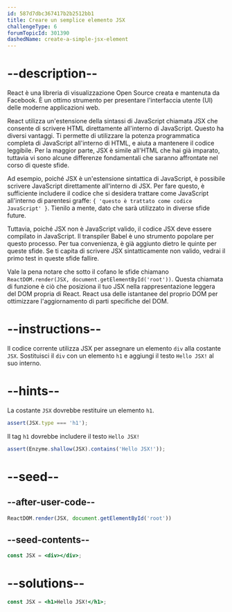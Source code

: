 ```yaml
---
id: 587d7dbc367417b2b2512bb1
title: Creare un semplice elemento JSX
challengeType: 6
forumTopicId: 301390
dashedName: create-a-simple-jsx-element
---
```


# --description--

React è una libreria di visualizzazione Open Source creata e mantenuta da Facebook. È un ottimo strumento per presentare l'interfaccia utente (UI) delle moderne applicazioni web.

React utilizza un'estensione della sintassi di JavaScript chiamata JSX che consente di scrivere HTML direttamente all'interno di JavaScript. Questo ha diversi vantaggi. Ti permette di utilizzare la potenza programmatica completa di JavaScript all'interno di HTML, e aiuta a mantenere il codice leggibile. Per la maggior parte, JSX è simile all'HTML che hai già imparato, tuttavia vi sono alcune differenze fondamentali che saranno affrontate nel corso di queste sfide.

Ad esempio, poiché JSX è un'estensione sintattica di JavaScript, è possibile scrivere JavaScript direttamente all'interno di JSX. Per fare questo, è sufficiente includere il codice che si desidera trattare come JavaScript all'interno di parentesi graffe: `{ 'questo è trattato come codice JavaScript' }`. Tienilo a mente, dato che sarà utilizzato in diverse sfide future.

Tuttavia, poiché JSX non è JavaScript valido, il codice JSX deve essere compilato in JavaScript. Il transpiler Babel è uno strumento popolare per questo processo. Per tua convenienza, è già aggiunto dietro le quinte per queste sfide. Se ti capita di scrivere JSX sintatticamente non valido, vedrai il primo test in queste sfide fallire.

Vale la pena notare che sotto il cofano le sfide chiamano `ReactDOM.render(JSX, document.getElementById('root'))`. Questa chiamata di funzione è ciò che posiziona il tuo JSX nella rappresentazione leggera del DOM propria di React. React usa delle istantanee del proprio DOM per ottimizzare l'aggiornamento di parti specifiche del DOM.

# --instructions--

Il codice corrente utilizza JSX per assegnare un elemento `div` alla costante `JSX`. Sostituisci il `div` con un elemento `h1` e aggiungi il testo `Hello JSX!` al suo interno.

# --hints--

La costante `JSX` dovrebbe restituire un elemento `h1`.

```js
assert(JSX.type === 'h1');
```

Il tag `h1` dovrebbe includere il testo `Hello JSX!`

```js
assert(Enzyme.shallow(JSX).contains('Hello JSX!'));
```

# --seed--

## --after-user-code--

```jsx
ReactDOM.render(JSX, document.getElementById('root'))
```

## --seed-contents--

```jsx
const JSX = <div></div>;
```

# --solutions--

```jsx
const JSX = <h1>Hello JSX!</h1>;
```
